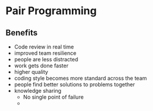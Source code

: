 # Pair Programming

## Benefits

- Code review in real time
- improved team resilience
- people are less distracted
- work gets done faster
- higher quality
- coding style becomes more standard across the team
- people find better solutions to problems together
- knowledge sharing
  - No single point of failure
  - 
